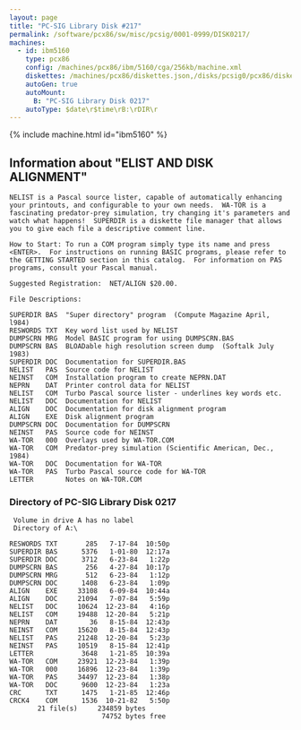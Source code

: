 ```yaml
---
layout: page
title: "PC-SIG Library Disk #217"
permalink: /software/pcx86/sw/misc/pcsig/0001-0999/DISK0217/
machines:
  - id: ibm5160
    type: pcx86
    config: /machines/pcx86/ibm/5160/cga/256kb/machine.xml
    diskettes: /machines/pcx86/diskettes.json,/disks/pcsig0/pcx86/diskettes.json
    autoGen: true
    autoMount:
      B: "PC-SIG Library Disk 0217"
    autoType: $date\r$time\rB:\rDIR\r
---
```


{% include machine.html id="ibm5160" %}

## Information about "ELIST AND DISK ALIGNMENT"

    NELIST is a Pascal source lister, capable of automatically enhancing
    your printouts, and configurable to your own needs.  WA-TOR is a
    fascinating predator-prey simulation, try changing it's parameters and
    watch what happens!  SUPERDIR is a diskette file manager that allows
    you to give each file a descriptive comment line.
    
    How to Start: To run a COM program simply type its name and press
    <ENTER>.  For instructions on running BASIC programs, please refer to
    the GETTING STARTED section in this catalog.  For information on PAS
    programs, consult your Pascal manual.
    
    Suggested Registration:  NET/ALIGN $20.00.
    
    File Descriptions:
    
    SUPERDIR BAS  "Super directory" program  (Compute Magazine April, l984)
    RESWORDS TXT  Key word list used by NELIST
    DUMPSCRN MRG  Model BASIC program for using DUMPSCRN.BAS
    DUMPSCRN BAS  BLOADable high resolution screen dump  (Softalk July 1983)
    SUPERDIR DOC  Documentation for SUPERDIR.BAS
    NELIST   PAS  Source code for NELIST
    NEINST   COM  Installation program to create NEPRN.DAT
    NEPRN    DAT  Printer control data for NELIST
    NELIST   COM  Turbo Pascal source lister - underlines key words etc.
    NELIST   DOC  Documentation for NELIST
    ALIGN    DOC  Documentation for disk alignment program
    ALIGN    EXE  Disk alignment program
    DUMPSCRN DOC  Documentation for DUMPSCRN
    NEINST   PAS  Source code for NEINST
    WA-TOR   000  Overlays used by WA-TOR.COM
    WA-TOR   COM  Predator-prey simulation (Scientific American, Dec., 1984)
    WA-TOR   DOC  Documentation for WA-TOR
    WA-TOR   PAS  Turbo Pascal source code for WA-TOR
    LETTER        Notes on WA-TOR.COM

### Directory of PC-SIG Library Disk 0217

     Volume in drive A has no label
     Directory of A:\

    RESWORDS TXT       285   7-17-84  10:50p
    SUPERDIR BAS      5376   1-01-80  12:17a
    SUPERDIR DOC      3712   6-23-84   1:22p
    DUMPSCRN BAS       256   4-27-84  10:17p
    DUMPSCRN MRG       512   6-23-84   1:12p
    DUMPSCRN DOC      1408   6-23-84   1:09p
    ALIGN    EXE     33108   6-09-84  10:44a
    ALIGN    DOC     21094   7-07-84   5:59p
    NELIST   DOC     10624  12-23-84   4:16p
    NELIST   COM     19488  12-20-84   5:21p
    NEPRN    DAT        36   8-15-84  12:43p
    NEINST   COM     15620   8-15-84  12:43p
    NELIST   PAS     21248  12-20-84   5:23p
    NEINST   PAS     10519   8-15-84  12:41p
    LETTER            3648   1-21-85  10:39a
    WA-TOR   COM     23921  12-23-84   1:39p
    WA-TOR   000     16896  12-23-84   1:39p
    WA-TOR   PAS     34497  12-23-84   1:38p
    WA-TOR   DOC      9600  12-23-84   1:23a
    CRC      TXT      1475   1-21-85  12:46p
    CRCK4    COM      1536  10-21-82   5:50p
           21 file(s)     234859 bytes
                           74752 bytes free
